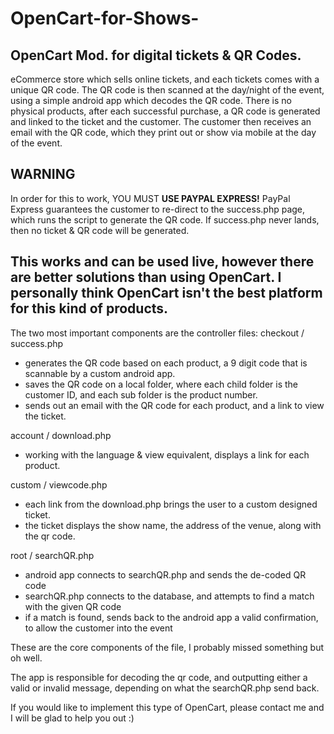 # OpenCart-for-Shows-
## OpenCart Mod. for digital tickets & QR Codes. 
 
eCommerce store which sells online tickets, and each tickets comes with a unique QR code. The QR code is then scanned at the day/night of the event, using a simple android app which decodes the QR code.
There is no physical products, after each successful purchase, a QR code is generated and linked to the ticket and the customer.
The customer then receives an email with the QR code, which they print out or show via mobile at the day of the event. 

## WARNING 
In order for this to work, YOU MUST **USE PAYPAL EXPRESS!** PayPal Express guarantees the customer to re-direct to the success.php page, which runs the script to generate the QR code. If success.php never lands, then no ticket & QR code will be generated.

This works and can be used live, however there are better solutions than using OpenCart. I personally think OpenCart isn't the best platform for this kind of products.
-------------------------------------------------------------------------------------------------------------------------------




The two most important components are the controller files:
checkout / success.php
- generates the QR code based on each product, a 9 digit code that is scannable by a custom android app. 
- saves the QR code on a local folder, where each child folder is the customer ID, and each sub folder is the product number.
- sends out an email with the QR code for each product, and a link to view the ticket. 


account / download.php
- working with the language & view equivalent, displays a link for each product.

custom / viewcode.php 
- each link from the download.php brings the user to a custom designed ticket.
- the ticket displays the show name, the address of the venue, along with the qr code.

root / searchQR.php
- android app connects to searchQR.php and sends the de-coded QR code
- searchQR.php connects to the database, and attempts to find a match with the given QR code
- if a match is found, sends back to the android app a valid confirmation, to allow the customer into the event

These are the core components of the file, I probably missed something but oh well.

The app is responsible for decoding the qr code, and outputting either a valid or invalid message, depending on what the searchQR.php send back.

If you would like to implement this type of OpenCart, please contact me and I will be glad to help you out :)
